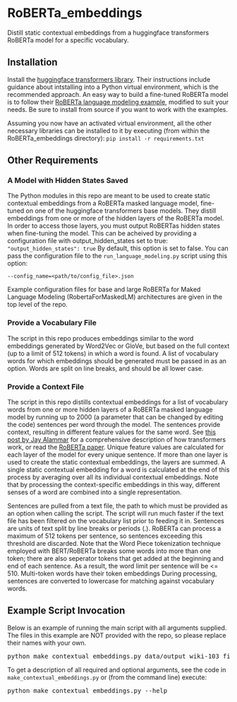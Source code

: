 # RoBERTa_embeddings
Distill static contextual embeddings from a huggingface transformers RoBERTa model for a specific vocabulary.

## Installation
Install the [huggingface transformers library](https://github.com/huggingface/transformers). Their instructions include guidance about intstalling into a Python virtual environment, which is the recommended approach. An easy way to build a fine-tuned RoBERTa model is to follow their [RoBERTa language modeling example](https://huggingface.co/transformers/examples.html#language-model-training), modified to suit your needs. Be sure to install from source if you want to work with the examples.

Assuming you now have an activated virtual environment, all the other necessary libraries can be installed to it by executing (from within the RoBERTa_embeddings directory):
`pip install -r requirements.txt`

## Other Requirements
### A Model with Hidden States Saved
The Python modules in this repo are meant to be used to create static contextual embeddings from a RoBERTa masked language model, fine-tuned on one of the huggingface transformers base models. They distill embeddings from one or more of the hidden layers of the RoBERTa model. In order to access those layers, you must output RoBERTas hidden states when fine-tuning the model. This can be acheived by providing a configuration file with output_hidden_states set to true:
`"output_hidden_states": true`
By default, this option is set to false.
You can pass the configuration file to the `run_language_modeling.py` script using this option:

`--config_name=<path/to/config_file>.json`

Example configuration files for base and large RoBERTa for Maked Language Modeling (RobertaForMaskedLM) architectures are given in the top level of the repo.

### Provide a Vocabulary File
The script in this repo produces embeddings similar to the word embeddings generated by Word2Vec or GloVe, but based on the full context (up to a limit of 512 tokens) in which a word is found. A list of vocabulary words for which embeddings should be generated must be passed in as an option. Words are split on line breaks, and should be all lower case.

### Provide a Context File
The script in this repo distills contextual embeddings for a list of vocabulary words from one or more hidden layers of a RoBERTa masked language model by running up to 2000 (a parameter that can be changed by editing the code) sentences per word through the model. The sentences provide context, resulting in different feature values for the same word. See [this post by Jay Alammar](http://jalammar.github.io/illustrated-transformer/) for a comprehensive description of how transformers work, or read the [RoBERTa paper](https://arxiv.org/pdf/1907.11692.pdf). Unique feature values are calculated for each layer of the model for every unique sentence. If more than one layer is used to create the static contextual embeddings, the layers are summed. A single static contextual embedding for a word is calculated at the end of this process by averaging over all its individual contextual embeddings. Note that by processing the context-specific embeddings in this way, different senses of a word are combined into a single representation.

Sentences are pulled from a text file, the path to which must be provided as an option when calling the script. The script will run much faster if the text file has been filtered on the vocabulary list prior to feeding it in. Sentences are units of text split by line breaks or periods (.). RoBERTa can process a maximum of 512 tokens per sentence, so sentences exceeding this threshold are discarded. Note that the Word Piece tokenization technique employed with BERT/RoBERTa breaks some words into more than one token; there are also seperator tokens that get added at the beginning and end of each sentence. As a result, the word limit per sentence will be <= 510. Multi-token words have their token embeddings During processing, sentences are converted to lowercase for matching against vocabulary words.

## Example Script Invocation
Below is an example of running the main script with all arguments supplied. The files in this example are NOT provided with the repo, so please replace their names with your own.
<pre>python make_contextual_embeddings.py data/output_wiki-103_filtered/ data/wiki.test.raw.out data/FE_vocab_study.txt data/wiki-103_embeddings.txt --count_file data/wiki-103_counts.txt</pre>

To get a description of all required and optional arguments, see the code in `make_contextual_embeddings.py` or (from the command line) execute:
<pre>python make_contextual_embeddings.py --help</pre>